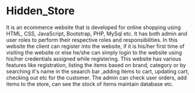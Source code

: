 # Hidden_Store
It is an ecommerce website that is developed for online shopping using HTML, CSS, JavaScript, Bootstrap, PHP, MySql etc.
It has both admin and user roles to perform their respective roles and responsibilities.
In this website the client can register into the website, if it is his/her first time of visiting the website or else he/she can simply login to the website using his/her credentials assigned while registering.
This website has various features like registration, listing the items based on brand, category or by searching it's name in the seaarch bar ,adding items to cart, updating cart, checking out etc for the customer.
The admin can check user orders, add items to the store, can see the stock of items maintain database etc.
